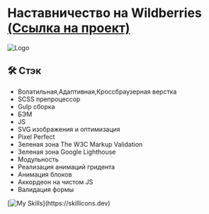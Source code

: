 
# Наставничество на Wildberries [(Ссылка на проект)](https://vetosy.github.io/WB/)

![Logo](https://papik.pro/uploads/posts/2021-11/thumbs/1636099165_2-papik-pro-p-wildberries-logotip-foto-2.png)


## 🛠 Стэк
- Волатильная,Адаптивная,Кроссбраузерная верстка
- SCSS препроцессор
- Gulp сборка
- БЭМ
- JS
- SVG изображения и оптимизация
- Pixel Perfect
- Зеленая зона The W3C Markup Validation
- Зеленая зона Google Lighthouse
- Модульность
- Реализация анимаций гридента
- Анимация блоков
- Аккордеон на чистом JS
- Валидация формы


[![My Skills](https://skillicons.dev/icons?i=js,html,scss,figma,gulp,)](https://skillicons.dev)
